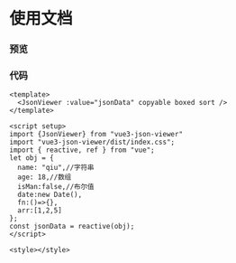 # 使用文档
### 预览
<Json/>

### 代码
```vue
<template>
  <JsonViewer :value="jsonData" copyable boxed sort />
</template>

<script setup>
import {JsonViewer} from "vue3-json-viewer"
import "vue3-json-viewer/dist/index.css";
import { reactive, ref } from "vue";
let obj = {
  name: "qiu",//字符串
  age: 18,//数组
  isMan:false,//布尔值
  date:new Date(),
  fn:()=>{},
  arr:[1,2,5]
};
const jsonData = reactive(obj);
</script>

<style></style>
```
<script setup>
import Json from "../comp/Json.vue"
    
</script>
